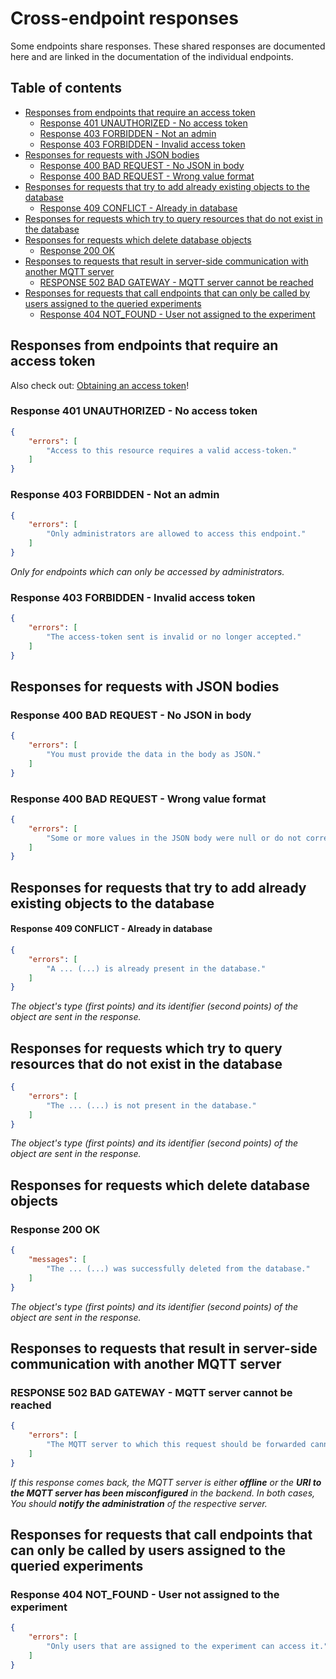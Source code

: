 # Cross-endpoint responses <!-- omit in toc -->

Some endpoints share responses. These shared responses are documented here and are linked in the documentation of the individual endpoints.

## Table of contents <!-- omit in toc -->
- [Responses from endpoints that require an access token](#responses-from-endpoints-that-require-an-access-token)
  - [Response 401 UNAUTHORIZED - No access token](#response-401-unauthorized---no-access-token)
  - [Response 403 FORBIDDEN - Not an admin](#response-403-forbidden---not-an-admin)
  - [Response 403 FORBIDDEN - Invalid access token](#response-403-forbidden---invalid-access-token)
- [Responses for requests with JSON bodies](#responses-for-requests-with-json-bodies)
  - [Response 400 BAD REQUEST - No JSON in body](#response-400-bad-request---no-json-in-body)
  - [Response 400 BAD REQUEST - Wrong value format](#response-400-bad-request---wrong-value-format)
- [Responses for requests that try to add already existing objects to the database](#responses-for-requests-that-try-to-add-already-existing-objects-to-the-database)
    - [Response 409 CONFLICT - Already in database](#response-409-conflict---already-in-database)
- [Responses for requests which try to query resources that do not exist in the database](#responses-for-requests-which-try-to-query-resources-that-do-not-exist-in-the-database)
- [Responses for requests which delete database objects](#responses-for-requests-which-delete-database-objects)
  - [Response 200 OK](#response-200-ok)
- [Responses to requests that result in server-side communication with another MQTT server](#responses-to-requests-that-result-in-server-side-communication-with-another-mqtt-server)
  - [RESPONSE 502 BAD GATEWAY - MQTT server cannot be reached](#response-502-bad-gateway---mqtt-server-cannot-be-reached)
- [Responses for requests that call endpoints that can only be called by users assigned to the queried experiments](#responses-for-requests-that-call-endpoints-that-can-only-be-called-by-users-assigned-to-the-queried-experiments)
  - [Response 404 NOT_FOUND - User not assigned to the experiment](#response-404-not_found---user-not-assigned-to-the-experiment)

## Responses from endpoints that require an access token

Also check out: [Obtaining an access token](users_and_authentication.md#obtaining-an-access-token)!


### Response 401 UNAUTHORIZED - No access token
```JSON
{
    "errors": [
        "Access to this resource requires a valid access-token."
    ]
}
```

### Response 403 FORBIDDEN - Not an admin
```JSON
{
    "errors": [
        "Only administrators are allowed to access this endpoint."
    ]
}
```

*Only for endpoints which can only be accessed by administrators.*

### Response 403 FORBIDDEN - Invalid access token
```JSON
{
    "errors": [
        "The access-token sent is invalid or no longer accepted."
    ]
}
```

## Responses for requests with JSON bodies

### Response 400 BAD REQUEST - No JSON in body
```JSON
{
    "errors": [
        "You must provide the data in the body as JSON."
    ]
}
```

### Response 400 BAD REQUEST - Wrong value format
```JSON
{
    "errors": [
        "Some or more values ​​in the JSON body were null or do not correspond to the required column type in the database."
    ]
}
```

## Responses for requests that try to add already existing objects to the database

#### Response 409 CONFLICT - Already in database
```JSON
{
    "errors": [
        "A ... (...) is already present in the database."
    ]
}
```

*The object's type (first points) and its identifier (second points) of the object are sent in the response.*

## Responses for requests which try to query resources that do not exist in the database
```JSON
{
    "errors": [
        "The ... (...) is not present in the database."
    ]
}
```

*The object's type (first points) and its identifier (second points) of the object are sent in the response.*

## Responses for requests which delete database objects

### Response 200 OK
```JSON
{
    "messages": [
        "The ... (...) was successfully deleted from the database."
    ]
}
```

*The object's type (first points) and its identifier (second points) of the object are sent in the response.*

## Responses to requests that result in server-side communication with another MQTT server

### RESPONSE 502 BAD GATEWAY - MQTT server cannot be reached
```JSON
{
    "errors": [
        "The MQTT server to which this request should be forwarded cannot be reached."
    ]
}
```

*If this response comes back, the MQTT server is either **offline** or the **URI to the MQTT server has been misconfigured** in the backend. In both cases, You should **notify the administration** of the respective server.*

## Responses for requests that call endpoints that can only be called by users assigned to the queried experiments 

### Response 404 NOT_FOUND - User not assigned to the experiment
```JSON
{
    "errors": [
        "Only users that are assigned to the experiment can access it."
    ]
}
```
